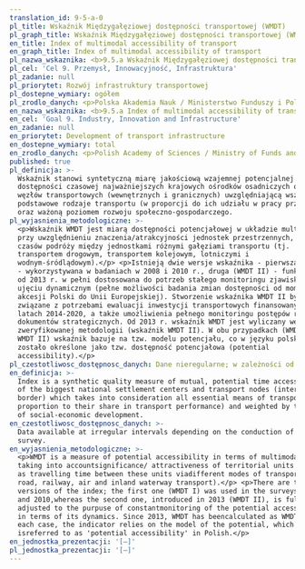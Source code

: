 ```yaml
---
translation_id: 9-5-a-0
pl_title: Wskaźnik Międzygałęziowej dostępności transportowej (WMDT)
pl_graph_title: Wskaźnik Międzygałęziowej dostępności transportowej (WMDT)
en_title: Index of multimodal accessibility of transport
en_graph_title: Index of multimodal accessibility of transport
pl_nazwa_wskaznika: <b>9.5.a Wskaźnik Międzygałęziowej dostępności transportowej (WMDT)</b>
pl_cel: 'Cel 9. Przemysł, Innowacyjność, Infrastruktura'
pl_zadanie: null
pl_priorytet: Rozwój infrastruktury transportowej
pl_dostepne_wymiary: ogółem
pl_zrodlo_danych: <p>Polska Akademia Nauk / Ministerstwo Funduszy i Polityki Regionalnej</p>
en_nazwa_wskaznika: <b>9.5.a Index of multimodal accessibility of transport</b>
en_cel: 'Goal 9. Industry, Innovation and Infrastructure'
en_zadanie: null
en_priorytet: Development of transport infrastructure
en_dostepne_wymiary: total
en_zrodlo_danych: <p>Polish Academy of Sciences / Ministry of Funds and Regional Policy</p>
published: true
pl_definicja: >-
  Wskaźnik stanowi syntetyczną miarę jakościową wzajemnej potencjalnej
  dostępności czasowej najważniejszych krajowych ośrodków osadniczych oraz
  węzłów transportowych (wewnętrznych i granicznych) uwzględniającą wszystkie
  podstawowe rodzaje transportu (w proporcji do ich udziału w pracy przewozowej)
  oraz ważoną poziomem rozwoju społeczno-gospodarczego.
pl_wyjasnienia_metodologiczne: >-
  <p>Wskaźnik WMDT jest miarą dostępności potencjałowej w układzie multimodalnym
  przy uwzględnieniu znaczenia/atrakcyjności jednostek przestrzennych, a także
  czasów podróży między jednostkami różnymi gałęziami transportu (tj.
  transportem drogowym, transportem kolejowym, lotniczymi i
  wodnym-śródlądowym).</p> <p>Istnieją dwie wersje wskaźnika - pierwsza (WMDT I)
  - wykorzystywana w badaniach w 2008 i 2010 r., druga (WMDT II) - funkcjonująca
  od 2013 r. w pełni dostosowana do potrzeb stałego monitoringu zjawiska w
  ujęciu dynamicznym (pełne możliwości badania zmian dostępności od momentu
  akcesji Polski do Unii Europejskiej). Stworzenie wskaźnika WMDT II było
  związane z potrzebami ewaluacji inwestycji transportowych finansowanych w
  latach 2014-2020, a także umożliwienia pełnego monitoringu postępów realizacji
  dokumentów strategicznych. Od 2013 r. wskaźnik WMDT jest wyliczany według
  zweryfikowanej metodologii (wskaźnik WMDT II). W obu przypadkach (WMDT I i
  WMDT II) wskaźnik bazuje na tzw. modelu potencjału, co w języku polskim
  zostało określone jako tzw. dostępność potencjałowa (potential
  accessibility).</p>
pl_czestotliwosc_dostępnosc_danych: Dane nieregularne; w zależności od przeprowadzonego badania
en_definicja: >-
  Index is a synthetic quality measure of mutual, potential time accessibility
  of the biggest national settlement centers and transport nodes (internal and
  border) which takes into consideration all essential means of transport (in
  proportion to their share in transport performance) and weighted by the level
  of social-economic development.
en_czestotliwosc_dostępnosc_danych: >-
  Data available at irregular intervals depending on the conduction of the
  survey.
en_wyjasnienia_metodologiczne: >-
  <p>WMDT is a measure of potential accessibility in terms of multimodality,
  taking into accountsignificance/ attractiveness of territorial units as well
  as travelling time between these units viadifferent modes of transport (i.e.
  road, railway, air and inland waterway transport).</p> <p>There are two
  versions of the index; the first one (WMDT I) was used in the surveys in 2008
  and 2010,whereas the second one, introduced in 2013 (WMDT II), is fully
  adjusted to the purpuse of constantmonitoring of the potential accessibility
  in terms of its dynamics. Since 2013, WMDT has beencalculated as WMDT II. In
  each case, the indicator relies on the model of the potential, which
  isreferred to as 'potential accessibility' in Polish.</p>
en_jednostka_prezentacji: '[–]'
pl_jednostka_prezentacji: '[–]'
---
```

